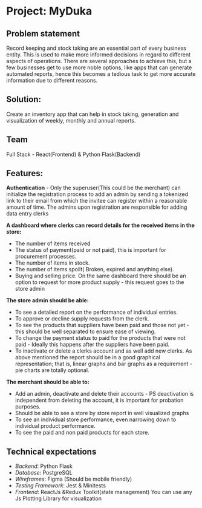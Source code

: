 # Project: MyDuka
## Problem statement
Record keeping and stock taking are an essential part of every business entity. This is used to make more informed decisions in regard to different aspects of operations. There are several approaches to achieve this, but a few businesses get to use more noble options, like apps that can generate automated reports, hence this becomes a tedious task to get more accurate information due to different reasons.

## Solution:
Create an inventory app that can help in stock taking, generation and visualization of weekly, monthly and annual reports.

## Team
Full Stack - React(Frontend) & Python Flask(Backend)

## Features:
**Authentication** - Only the superuser(This could be the merchant) can initialize the registration process to add an admin by sending a tokenized link to their email from which the invitee can register within a reasonable amount of time.
The admins upon registration are responsible for adding data entry clerks

**A dashboard where clerks can record details for the received items in the store:**
- The number of items received
- The status of payment(paid or not paid), this is important for procurement processes.
- The number of items in stock.
- The number of items spoilt( Broken, expired and anything else).
- Buying and selling price.
On the same dashboard there should be an option to request for more product supply - this request goes to the store admin

**The store admin should be able:**
- To see a detailed report on the performance of individual entries.
- To approve or decline supply requests from the clerk.
- To see the products that suppliers have been paid and those not yet - this should be well separated to ensure ease of viewing.
- To change the payment status to paid for the products that were not paid - Ideally this happens after the suppliers have been paid.
- To inactivate or delete a clerks account and as well add new clerks.
As above mentioned the report should be in a good graphical representation; that is, linear graphs and bar graphs as a requirement - pie charts are totally optional.

**The merchant should be able to:**
- Add an admin, deactivate and delete their accounts - PS deactivation is independent from deleting the account, it is important for probation purposes.
- Should be able to see a store by store report in well visualized graphs
- To see an individual store performance, even narrowing down to individual product performance.
- To see the paid and non paid products for each store.

## Technical expectations
- *Backend*: Python Flask
- *Database*: PostgreSQL
- *Wireframes*: Figma (Should be mobile friendly)
- *Testing Framework*: ​Jest & Minitests
- *Frontend*: ReactJs &Redux Toolkit(state management)
You can use any Js Plotting Library for visualization


